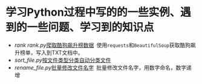 # 学习Python过程中写的的一些实例、遇到的一些问题、学习到的知识点
- *rank rank.py*[爬取酷狗飙升榜数据](https://github.com/zgsheng/python/tree/master/ran)&ensp;使用`requests`和`BeautifulSoup`获取酷狗飙升榜单，写入到TXT文档中。
- *sort_file.py*[按文件类型分类自动分类文件](https://github.com/zgsheng/learn-python/blob/master/sort_file.py)&ensp;
- *rename_file.py*[批量修改文件名字](https://github.com/zgsheng/learn-python/blob/master/rename_file.py)&ensp;批量修改文件名字，用数字命名，数字递增